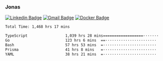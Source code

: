 ### Jonas
[![Linkedin Badge](https://img.shields.io/badge/-Jonas%20Neto-9933F7?style=flat-square&logo=Linkedin&logoColor=white&link=https://www.linkedin.com/in/jonas-nogueira-neto/)](https://www.linkedin.com/in/jonas-nogueira-neto/)
[![Gmail Badge](https://img.shields.io/badge/-nogueiraneto.jonas@gmail.com-9933F7?style=flat-square&logo=Gmail&logoColor=white&link=mailto:nogueiraneto.jonas@gmail.com)](mailto:nogueiraneto.jonas@gmail.com)
[![Docker Badge](https://img.shields.io/badge/-DockerHub-9933F7?style=flat-square&logo=Docker&logoColor=white&link=https://hub.docker.com/u/jonasssneto)](https://hub.docker.com/u/jonasssneto)


<!--START_SECTION:waka-->

```txt
Total Time: 1,468 hrs 17 mins

TypeScript                 1,039 hrs 28 mins==================·······   70.05 %
Go                         123 hrs 6 mins  ==·······················   08.30 %
Bash                       57 hrs 53 mins  =························   03.90 %
Prisma                     41 hrs 8 mins   =························   02.77 %
YAML                       38 hrs 21 mins  =························   02.58 %
```

<!--END_SECTION:waka-->
###
